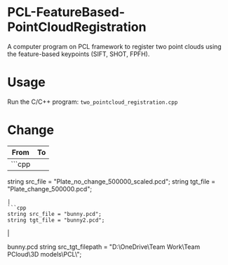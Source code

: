# PCL-FeatureBased-PointCloudRegistration
A computer program on PCL framework to register two point clouds using the feature-based keypoints (SIFT, SHOT, FPFH).

# Usage
Run the C/C++ program: `two_pointcloud_registration.cpp`



# Change


| From     |  To |
| -------- | ----------- |
|```cpp
string src_file = "Plate_no_change_500000_scaled.pcd";
string tgt_file = "Plate_change_500000.pcd";
```
|
```cpp
string src_file = "bunny.pcd";
string tgt_file = "bunny2.pcd";
```
|

bunny.pcd
string src_tgt_filepath = "D:\\OneDrive\\Team Work\\Team PCloud\\3D models\\PCL\\";

